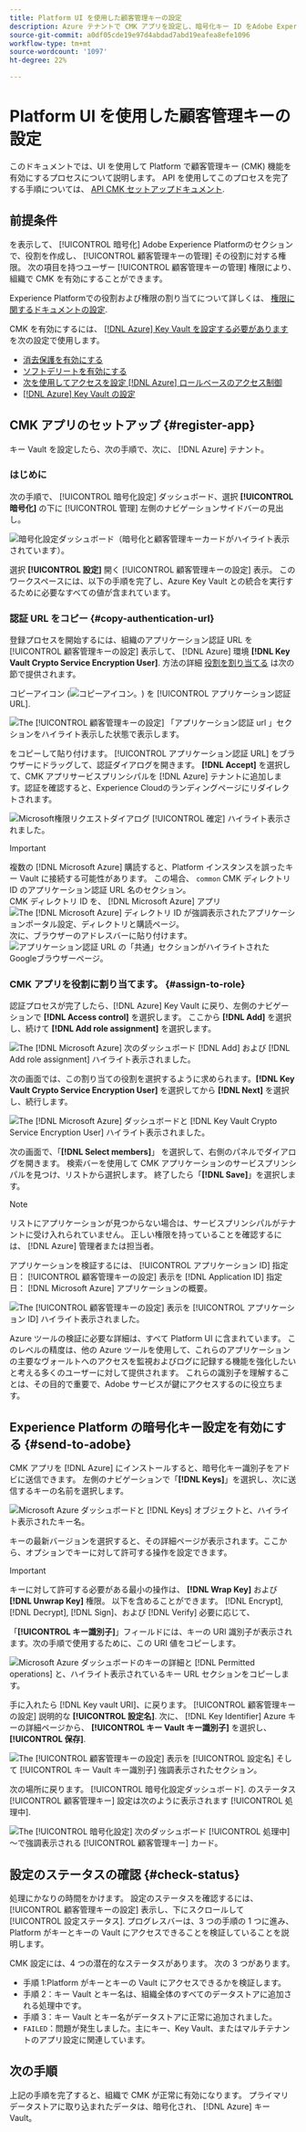```yaml
---
title: Platform UI を使用した顧客管理キーの設定
description: Azure テナントで CMK アプリを設定し、暗号化キー ID をAdobe Experience Platformに送信する方法を説明します。
source-git-commit: a0df05cde19e97d4abdad7abd19eafea8efe1096
workflow-type: tm+mt
source-wordcount: '1097'
ht-degree: 22%

---
```


# Platform UI を使用した顧客管理キーの設定

このドキュメントでは、UI を使用して Platform で顧客管理キー (CMK) 機能を有効にするプロセスについて説明します。 API を使用してこのプロセスを完了する手順については、 [API CMK セットアップドキュメント](./api-set-up.md).

## 前提条件

を表示して、 [!UICONTROL 暗号化] Adobe Experience Platformのセクションで、役割を作成し、 [!UICONTROL 顧客管理キーの管理] その役割に対する権限。 次の項目を持つユーザー [!UICONTROL 顧客管理キーの管理] 権限により、組織で CMK を有効にすることができます。

Experience Platformでの役割および権限の割り当てについて詳しくは、 [権限に関するドキュメントの設定](https://experienceleague.adobe.com/docs/platform-learn/getting-started-for-data-architects-and-data-engineers/configure-permissions.html?lang=ja).

CMK を有効にするには、 [[!DNL Azure] Key Vault を設定する必要があります](./azure-key-vault-config.md) を次の設定で使用します。

* [消去保護を有効にする](https://learn.microsoft.com/en-us/azure/key-vault/general/soft-delete-overview#purge-protection)
* [ソフトデリートを有効にする](https://learn.microsoft.com/en-us/azure/key-vault/general/soft-delete-overview)
* [次を使用してアクセスを設定 [!DNL Azure] ロールベースのアクセス制御](https://learn.microsoft.com/en-us/azure/role-based-access-control/)
* [ [!DNL Azure]  Key Vault の設定](./azure-key-vault-config.md)

## CMK アプリのセットアップ {#register-app}

キー Vault を設定したら、次の手順で、次に、 [!DNL Azure] テナント。

### はじめに

次の手順で、 [!UICONTROL 暗号化設定] ダッシュボード、選択 **[!UICONTROL 暗号化]** の下に [!UICONTROL 管理] 左側のナビゲーションサイドバーの見出し。

![暗号化設定ダッシュボード（暗号化と顧客管理キーカードがハイライト表示されています）。](../../images/governance-privacy-security/customer-managed-keys/encryption-configraion.png)

選択 **[!UICONTROL 設定]** 開く [!UICONTROL 顧客管理キーの設定] 表示。 このワークスペースには、以下の手順を完了し、Azure Key Vault との統合を実行するために必要なすべての値が含まれています。

### 認証 URL をコピー {#copy-authentication-url}

登録プロセスを開始するには、組織のアプリケーション認証 URL を [!UICONTROL 顧客管理キーの設定] 表示して、 [!DNL Azure] 環境 **[!DNL Key Vault Crypto Service Encryption User]**. 方法の詳細 [役割を割り当てる](#assign-to-role) は次の節で提供されます。

コピーアイコン (![コピーアイコン。](../../images/governance-privacy-security/customer-managed-keys/copy-icon.png)) を [!UICONTROL アプリケーション認証 URL].

![The [!UICONTROL 顧客管理キーの設定] 「アプリケーション認証 url 」セクションをハイライト表示した状態で表示します。](../../images/governance-privacy-security/customer-managed-keys/application-authentication-url.png)

をコピーして貼り付けます。 [!UICONTROL アプリケーション認証 URL] をブラウザーにドラッグして、認証ダイアログを開きます。 **[!DNL Accept]** を選択して、CMK アプリサービスプリンシパルを [!DNL Azure] テナントに追加します。認証を確認すると、Experience Cloudのランディングページにリダイレクトされます。

![Microsoft権限リクエストダイアログ [!UICONTROL 確定] ハイライト表示されました。](../../images/governance-privacy-security/customer-managed-keys/app-permission.png)

>[!IMPORTANT]
>
>複数の [!DNL Microsoft Azure] 購読すると、Platform インスタンスを誤ったキー Vault に接続する可能性があります。 この場合、 `common` CMK ディレクトリ ID のアプリケーション認証 URL 名のセクション。<br>CMK ディレクトリ ID を、 [!DNL Microsoft Azure] アプリ<br>![The [!DNL Microsoft Azure] ディレクトリ ID が強調表示されたアプリケーションポータル設定、ディレクトリと購読ページ。](../../images/governance-privacy-security/customer-managed-keys/directory-id.png)<br>次に、ブラウザーのアドレスバーに貼り付けます。<br>![アプリケーション認証 URL の「共通」セクションがハイライトされたGoogleブラウザーページ。](../../images/governance-privacy-security/customer-managed-keys/common-url-section.png)

### CMK アプリを役割に割り当てます。 {#assign-to-role}

認証プロセスが完了したら、[!DNL Azure] Key Vault に戻り、左側のナビゲーションで **[!DNL Access control]** を選択します。 ここから **[!DNL Add]** を選択し、続けて **[!DNL Add role assignment]** を選択します。

![The [!DNL Microsoft Azure] 次のダッシュボード [!DNL Add] および [!DNL Add role assignment] ハイライト表示されました。](../../images/governance-privacy-security/customer-managed-keys/add-role-assignment.png)

次の画面では、この割り当ての役割を選択するように求められます。**[!DNL Key Vault Crypto Service Encryption User]** を選択してから **[!DNL Next]** を選択し、続行します。

![The [!DNL Microsoft Azure] ダッシュボードと [!DNL Key Vault Crypto Service Encryption User] ハイライト表示されました。](../../images/governance-privacy-security/customer-managed-keys/select-role.png)

次の画面で、「**[!DNL Select members]**」 を選択して、右側のパネルでダイアログを開きます。 検索バーを使用して CMK アプリケーションのサービスプリンシパルを見つけ、リストから選択します。 終了したら「**[!DNL Save]**」を選択します。

>[!NOTE]
>
>リストにアプリケーションが見つからない場合は、サービスプリンシパルがテナントに受け入れられていません。 正しい権限を持っていることを確認するには、 [!DNL Azure] 管理者または担当者。

アプリケーションを検証するには、 [!UICONTROL アプリケーション ID] 指定日： [!UICONTROL 顧客管理キーの設定] 表示を [!DNL Application ID] 指定日： [!DNL Microsoft Azure] アプリケーションの概要。

![The [!UICONTROL 顧客管理キーの設定] 表示を [!UICONTROL アプリケーション ID] ハイライト表示されました。](../../images/governance-privacy-security/customer-managed-keys/application-id.png)

Azure ツールの検証に必要な詳細は、すべて Platform UI に含まれています。 このレベルの精度は、他の Azure ツールを使用して、これらのアプリケーションの主要なヴォールトへのアクセスを監視およびログに記録する機能を強化したいと考える多くのユーザーに対して提供されます。 これらの識別子を理解することは、その目的で重要で、Adobe サービスが鍵にアクセスするのに役立ちます。

## Experience Platform の暗号化キー設定を有効にする {#send-to-adobe}

CMK アプリを [!DNL Azure] にインストールすると、暗号化キー識別子をアドビに送信できます。 左側のナビゲーションで「**[!DNL Keys]**」を選択し、次に送信するキーの名前を選択します。

![Microsoft Azure ダッシュボードと [!DNL Keys] オブジェクトと、ハイライト表示されたキー名。](../../images/governance-privacy-security/customer-managed-keys/select-key.png)

キーの最新バージョンを選択すると、その詳細ページが表示されます。ここから、オプションでキーに対して許可する操作を設定できます。

>[!IMPORTANT]
>
>キーに対して許可する必要がある最小の操作は、 **[!DNL Wrap Key]** および **[!DNL Unwrap Key]** 権限。 以下を含めることができます。 [!DNL Encrypt], [!DNL Decrypt], [!DNL Sign]、および [!DNL Verify] 必要に応じて、

「**[!UICONTROL キー識別子]**」フィールドには、キーの URI 識別子が表示されます。次の手順で使用するために、この URI 値をコピーします。

![Microsoft Azure ダッシュボードのキーの詳細と [!DNL Permitted operations] と、ハイライト表示されているキー URL セクションをコピーします。](../../images/governance-privacy-security/customer-managed-keys/copy-key-url.png)

手に入れたら [!DNL Key vault URI]、に戻ります。 [!UICONTROL 顧客管理キーの設定] 説明的な **[!UICONTROL 設定名]**. 次に、 [!DNL Key Identifier] Azure キーの詳細ページから、 **[!UICONTROL キー Vault キー識別子]** を選択し、 **[!UICONTROL 保存]**.

![The [!UICONTROL 顧客管理キーの設定] 表示を [!UICONTROL 設定名] そして [!UICONTROL キー Vault キー識別子] 強調表示されたセクション。](../../images/governance-privacy-security/customer-managed-keys/configuration-name.png)

次の場所に戻ります。 [!UICONTROL 暗号化設定ダッシュボード]. のステータス [!UICONTROL 顧客管理キー] 設定は次のように表示されます [!UICONTROL 処理中].

![The [!UICONTROL 暗号化設定] 次のダッシュボード [!UICONTROL 処理中] ～で強調表示される [!UICONTROL 顧客管理キー] カード。](../../images/governance-privacy-security/customer-managed-keys/processing.png)

## 設定のステータスの確認 {#check-status}

処理にかなりの時間をかけます。 設定のステータスを確認するには、 [!UICONTROL 顧客管理キーの設定] 表示し、下にスクロールして [!UICONTROL 設定ステータス]. プログレスバーは、3 つの手順の 1 つに進み、Platform がキーとキーの Vault にアクセスできることを検証していることを説明します。

CMK 設定には、4 つの潜在的なステータスがあります。 次の 3 つがあります。

* 手順 1:Platform がキーとキーの Vault にアクセスできるかを検証します。
* 手順 2：キー Vault とキー名は、組織全体のすべてのデータストアに追加される処理中です。
* 手順 3：キー Vault とキー名がデータストアに正常に追加されました。
* `FAILED`：問題が発生しました。主にキー、Key Vault、またはマルチテナントのアプリ設定に関連しています。

## 次の手順

上記の手順を完了すると、組織で CMK が正常に有効になります。 プライマリデータストアに取り込まれたデータは、暗号化され、 [!DNL Azure] キー Vault。

